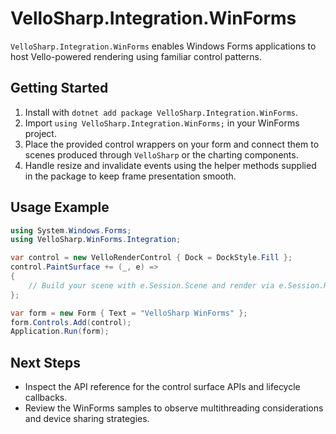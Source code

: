 # VelloSharp.Integration.WinForms

`VelloSharp.Integration.WinForms` enables Windows Forms applications to host Vello-powered rendering using familiar control patterns.

## Getting Started

1. Install with `dotnet add package VelloSharp.Integration.WinForms`.
2. Import `using VelloSharp.Integration.WinForms;` in your WinForms project.
3. Place the provided control wrappers on your form and connect them to scenes produced through `VelloSharp` or the charting components.
4. Handle resize and invalidate events using the helper methods supplied in the package to keep frame presentation smooth.

## Usage Example

```csharp
using System.Windows.Forms;
using VelloSharp.WinForms.Integration;

var control = new VelloRenderControl { Dock = DockStyle.Fill };
control.PaintSurface += (_, e) =>
{
    // Build your scene with e.Session.Scene and render via e.Session.Renderer.
};

var form = new Form { Text = "VelloSharp WinForms" };
form.Controls.Add(control);
Application.Run(form);
```

## Next Steps

- Inspect the API reference for the control surface APIs and lifecycle callbacks.
- Review the WinForms samples to observe multithreading considerations and device sharing strategies.

